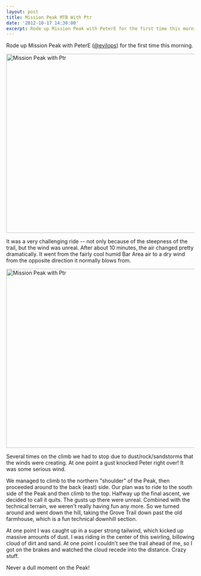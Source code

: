 ```yaml
---
layout: post
title: Mission Peak MTB With Ptr
date: '2012-10-17 14:30:00'
excerpt: Rode up Mission Peak with PeterE for the first time this morning.  Crazy wind!
---
```

Rode up Mission Peak with PeterE (<a href="http://twitter.com/evilops">@evilops</a>) for the first time this morning.  

<a href="http://www.flickr.com/photos/thenobot/8103725814/" title="Mission Peak with Ptr by thenobot, on Flickr"><img src="https://farm9.staticflickr.com/8051/8103725814_1f15c6a7c5_z.jpg" width="640" height="478" alt="Mission Peak with Ptr"></a>

It was a very challenging ride -- not only because of the steepness of the trail, but the wind was unreal.  After about 10 minutes, the air changed pretty dramatically.  It went from the fairly cool humid Bar Area air to a dry wind from the opposite direction it normally blows from.

<a href="http://www.flickr.com/photos/thenobot/8103710411/" title="Mission Peak with Ptr by thenobot, on Flickr"><img src="https://farm9.staticflickr.com/8469/8103710411_a7444d5ea9_z.jpg" width="640" height="478" alt="Mission Peak with Ptr"></a>

Several times on the climb we had to stop due to dust/rock/sandstorms that the winds were creating.  At one point a gust knocked Peter right over!  It was some serious wind.

We managed to climb to the northern "shoulder" of the Peak, then proceeded around to the back (east) side.  Our plan was to ride to the south side of the Peak and then climb to the top.  Halfway up the final ascent, we decided to call it quits.  The gusts up there were unreal.  Combined with the technical terrain, we weren't really having fun any more.  So we turned around and went down the hill, taking the Grove Trail down past the old farmhouse, which is a fun technical downhill section.

At one point I was caught up in a super strong tailwind, which kicked up massive amounts of dust.  I was riding in the center of this swirling, billowing cloud of dirt and sand.  At one point I couldn't see the trail ahead of me, so I got on the brakes and watched the cloud recede into the distance.  Crazy stuff.

Never a dull moment on the Peak!
